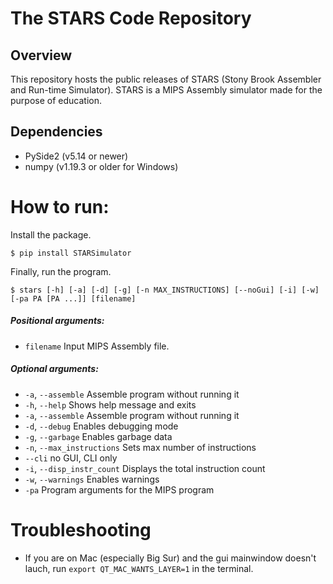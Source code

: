 # The STARS Code Repository

## Overview
This repository hosts the public releases of STARS (Stony Brook Assembler and Run-time Simulator). STARS is a MIPS Assembly simulator made for the purpose of education.

## Dependencies
* PySide2 (v5.14 or newer)
* numpy (v1.19.3 or older for Windows)

# How to run:
Install the package.
```
$ pip install STARSimulator
```

Finally, run the program.
```
$ stars [-h] [-a] [-d] [-g] [-n MAX_INSTRUCTIONS] [--noGui] [-i] [-w] [-pa PA [PA ...]] [filename]
```

##### Positional arguments:
* `filename`       Input MIPS Assembly file.

##### Optional arguments:
* `-a`, `--assemble`    Assemble program without running it
* `-h`, `--help`     Shows help message and exits
* `-a`, `--assemble`    Assemble program without running it
* `-d`, `--debug`    Enables debugging mode
* `-g`, `--garbage`  Enables garbage data
* `-n`, `--max_instructions`  Sets max number of instructions
* `--cli` no GUI, CLI only
* `-i`, `--disp_instr_count`  Displays the total instruction count
* `-w`, `--warnings`  Enables warnings
* `-pa`  Program arguments for the MIPS program


# Troubleshooting
* If you are on Mac (especially Big Sur) and the gui mainwindow doesn't lauch, run `export QT_MAC_WANTS_LAYER=1` in the terminal.
